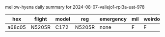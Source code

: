 mellow-hyena daily summary for 2024-08-07-vallejo1-rpi3a-uat-978

|hex|flight|model|reg|emergency|mil|weirdo|
|--|--|--|--|--|--|--|
|a68c05|N5205R|C172|N5205R|none|F|F|

